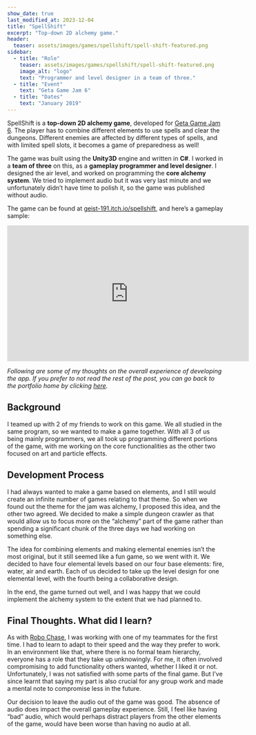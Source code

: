 ```yaml
---
show_date: true
last_modified_at: 2023-12-04
title: "SpellShift"
excerpt: "Top-down 2D alchemy game."
header:
  teaser: assets/images/games/spellshift/spell-shift-featured.png
sidebar:
  - title: "Role"
    teaser: assets/images/games/spellshift/spell-shift-featured.png
    image_alt: "logo"
    text: "Programmer and level designer in a team of three."
  - title: "Event"
    text: "Geta Game Jam 6"
  - title: "Dates"
    text: "January 2019"
---
```


<!-- <img src="/assets/icons/github.svg" width="24" height="24"> [repo link]() -->

SpellShift is a **top-down 2D alchemy game**, developed for [Geta Game Jam 6](https://itch.io/jam/geta-game-jam-6). The player has to combine different elements to use spells and clear the dungeons. Different enemies are affected by different types of spells, and with limited spell slots, it becomes a game of preparedness as well!

The game was built using the **Unity3D** engine and written in **C#**. I worked in a **team of three** on this, as a **gameplay programmer and level designer**. I designed the air level, and worked on programming the **core alchemy system**. We tried to implement audio but it was very last minute and we unfortunately didn’t have time to polish it, so the game was published without audio.

The game can be found at [geist-191.itch.io/spellshift](https://geist-191.itch.io/spellshift), and here’s a gameplay sample:

<iframe width="560" height="315" src="https://www.youtube.com/embed/hQXqDtmVhHs" title="SpellShift Gameplay Sample" frameborder="0" allowfullscreen></iframe>


<!-- {% include gallery id="gallery1" layout="half" %} -->
<!-- caption="This is a sample gallery to go along with this case study." -->

<br/>

*Following are some of my thoughts on the overall experience of developing the app. If you prefer to not read the rest of the post, you can go back to the portfolio home by clicking [here](/portfolio).*


## Background

I teamed up with 2 of my friends to work on this game. We all studied in the same program, so we wanted to make a game together. With all 3 of us being mainly programmers, we all took up programming different portions of the game, with me working on the core functionalities as the other two focused on art and particle effects.

## Development Process


I had always wanted to make a game based on elements, and I still would create an infinite number of games relating to that theme. So when we found out the theme for the jam was alchemy, I proposed this idea, and the other two agreed. We decided to make a simple dungeon crawler as that would allow us to focus more on the “alchemy” part of the game rather than spending a significant chunk of the three days we had working on something else.

The idea for combining elements and making elemental enemies isn’t the most original, but it still seemed like a fun game, so we went with it. We decided to have four elemental levels based on our four base elements: fire, water, air and earth. Each of us decided to take up the level design for one elemental level, with the fourth being a collaborative design.

In the end, the game turned out well, and I was happy that we could implement the alchemy system to the extent that we had planned to.

## Final Thoughts. What did I learn?

As with [Robo Chase](/portfolio/2018-12-10-robo-chase/), I was working with one of my teammates for the first time. I had to learn to adapt to their speed and the way they prefer to work. In an environment like that, where there is no formal team hierarchy, everyone has a role that they take up unknowingly. For me, it often involved compromising to add functionality others wanted, whether I liked it or not. Unfortunately, I was not satisfied with some parts of the final game. But I’ve since learnt that saying my part is also crucial for any group work and made a mental note to compromise less in the future.

Our decision to leave the audio out of the game was good. The absence of audio does impact the overall gameplay experience. Still, I feel like having “bad” audio, which would perhaps distract players from the other elements of the game, would have been worse than having no audio at all.